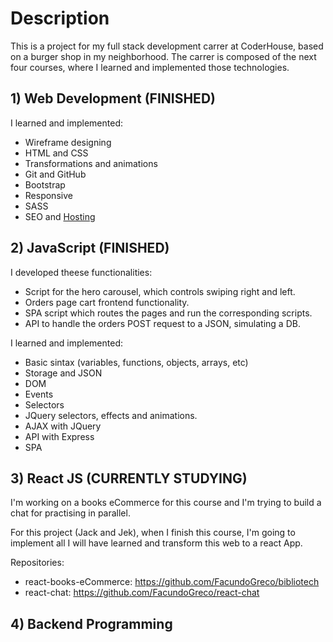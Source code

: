 # Description

This is a project for my full stack development carrer at CoderHouse, based on a burger shop in my neighborhood. 
The carrer is composed of the next four courses, where I learned and implemented those technologies.

## 1) Web Development (FINISHED)

I learned and implemented:
- Wireframe designing
- HTML and CSS
- Transformations and animations
- Git and GitHub
- Bootstrap
- Responsive
- SASS
- SEO and [Hosting](https://jack-and-jek.000webhostapp.com/)

## 2) JavaScript (FINISHED)

I developed theese functionalities:
- Script for the hero carousel, which controls swiping right and left.
- Orders page cart frontend functionality. 
- SPA script which routes the pages and run the corresponding scripts.
- API to handle the orders POST request to a JSON, simulating a DB.

I learned and implemented:
- Basic sintax (variables, functions, objects, arrays, etc)
- Storage and JSON
- DOM
- Events
- Selectors
- JQuery selectors, effects and animations.
- AJAX with JQuery
- API with Express
- SPA

## 3) React JS (CURRENTLY STUDYING)

I'm working on a books eCommerce for this course and I'm trying to build a chat for practising in parallel. 

For this project (Jack and Jek), when I finish this course, I'm going to implement all I will have learned and transform this web to a react App.

Repositories:
- react-books-eCommerce: https://github.com/FacundoGreco/bibliotech
- react-chat: https://github.com/FacundoGreco/react-chat

## 4) Backend Programming
